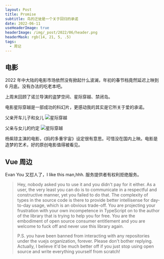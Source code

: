 ```yaml
---
layout: Post
title: Promise
subtitle: 鸟的迁徙是一个关于回归的承诺
date: 2022-06-11
useHeaderImage: true
headerImage: /img/_post/2022/06/header.png
headerMask: rgb(14, 21, 5, .5)
tags:
  - 周记
---
```


## 电影

<music id="1497071430" />

2022 年中大陆的电影市场依然没有掀起什么波澜，年初的春节档竟然延迟上映到 6 月底。没有办法的吃老本吧。

上周末回顾了诺兰导演的盗梦空间、星际穿越、禁闭岛。

电影星际穿越是一部成功的科幻片，更感动我的其实是它所关于爱的承诺。

父亲开车儿子和女儿
![星际穿越](/img/_post/2022/06/in-car.jng)

父亲与女儿的约定
![星际穿越](/img/_post/2022/06/watch.jng)

杨紫琼主演的电影，《妈的多重宇宙》设定很有意思。可惜没在国内上映。电影是造梦的艺术，好的原创电影值得被看见。

## Vue 周边

Evan You 又怼人了，I like this man,hhh. 服务提供者有权利拒绝服务。

> Hey, nobody asked you to use it and you didn't pay for it either. As a user, the very least you can do is to communicate in a respectful and constructive manner, yet you failed to do that. The complexity of types in the source code is there to provide better intellisense for day-to-day usage, which is an obvious trade-off. You are projecting your frustration with your own incompetence in TypeScript on to the author of the library that is trying to help you for free. You are the embodiment of open source consumer entitlement and you are welcome to fuck off and never use this library again.
>
> P.S. you have been banned from interacting with any repositories under the vuejs organization, forever. Please don't bother replying. Actually, I believe it'd be much better off if you just stop using open source and write everything yourself from scratch!

